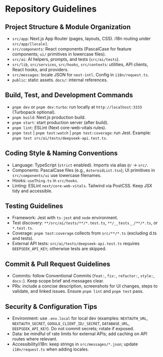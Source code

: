 # Repository Guidelines

## Project Structure & Module Organization
- `src/app`: Next.js App Router (pages, layouts, CSS). i18n routing under `src/app/[locale]`.
- `src/components`: React components (PascalCase for feature components; `ui/` primitives in lowercase files).
- `src/ai`: AI helpers, prompts, and tests (`src/ai/tests`).
- `src/lib`, `src/services`, `src/hooks`, `src/contexts`: utilities, API clients, React hooks, and providers.
- `src/messages`: locale JSON for `next-intl`. Config in `i18n/request.ts`.
- `public`: static assets. `docs/`: internal references.

## Build, Test, and Development Commands
- `pnpm dev` or `pnpm dev:turbo`: run locally at `http://localhost:3333` (Turbopack optional).
- `pnpm build`: Next.js production build.
- `pnpm start`: start production server (after build).
- `pnpm lint`: ESLint (Next core-web-vitals rules).
- `pnpm test` | `pnpm test:watch` | `pnpm test:coverage`: run Jest. Example: `pnpm test src/ai/tests/deepseek-api.test.ts`.

## Coding Style & Naming Conventions
- Language: TypeScript (`strict` enabled). Imports via alias `@/` → `src/`.
- Components: PascalCase files (e.g., `AsteroidList.tsx`); UI primitives in `src/components/ui` use lowercase filenames.
- Hooks: `useThing.ts` in `src/hooks`.
- Linting: ESLint `next/core-web-vitals`. Tailwind via PostCSS. Keep JSX tidy and accessible.

## Testing Guidelines
- Framework: Jest with `ts-jest` and `node` environment.
- Test discovery: `**/src/ai/tests/**/*.test.ts`, `**/__tests__/**/*.ts`, or `*.test.ts`.
- Coverage: `pnpm test:coverage` collects from `src/**/*.ts` (excluding d.ts and tests).
- External API tests: `src/ai/tests/deepseek-api.test.ts` requires `DEEPSEEK_API_KEY`; otherwise tests are skipped.

## Commit & Pull Request Guidelines
- Commits: follow Conventional Commits (`feat:`, `fix:`, `refactor:`, `style:`, `docs:`). Keep scope brief and messages clear.
- PRs: include a concise description, screenshots for UI changes, steps to validate, and linked issues. Ensure `pnpm lint` and `pnpm test` pass.

## Security & Configuration Tips
- Environment: use `.env.local` for local dev (examples: `NEXTAUTH_URL`, `NEXTAUTH_SECRET`, `GOOGLE_CLIENT_ID/_SECRET`, `DATABASE_URL`, `DEEPSEEK_API_KEY`). Do not commit secrets; rotate if exposed.
- Data: be mindful of rate limits for external APIs; add caching on API routes where relevant.
- Accessibility/i18n: keep strings in `src/messages/*.json`; update `i18n/request.ts` when adding locales.
